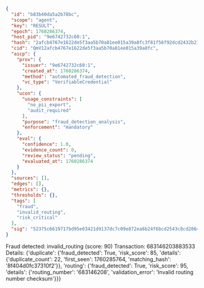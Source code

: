 ```json
{
  "id": "b83b40da5a2b78bc",
  "scope": "agent",
  "key": "RESULT",
  "epoch": 1760286374,
  "host_pid": "9e6742732c60:1",
  "hash": "2afcb4767e1622de5f3aa5b70a81ee015a39a8fc3f81f56f92dcd2432b21f959",
  "cid": "QmV12afcb4767e1622de5f3aa5b70a81ee015a39a8fc",
  "aicp": {
    "prov": {
      "issuer": "9e6742732c60:1",
      "created_at": 1760286374,
      "method": "automated_fraud_detection",
      "vc_type": "VerifiableCredential"
    },
    "ucon": {
      "usage_constraints": [
        "no_pii_export",
        "audit_required"
      ],
      "purpose": "fraud_detection_analysis",
      "enforcement": "mandatory"
    },
    "eval": {
      "confidence": 1.0,
      "evidence_count": 0,
      "review_status": "pending",
      "evaluated_at": 1760286374
    }
  },
  "sources": [],
  "edges": [],
  "metrics": {},
  "thresholds": {},
  "tags": [
    "fraud",
    "invalid_routing",
    "risk_critical"
  ],
  "sig": "52375c6619717bd95e03421d9137dc7c09e872ea6b24f6bcd2543c8cd286436d"
}
```

Fraud detected: invalid_routing (score: 90)
Transaction: 683146203883533
Details: {'duplicate': {'fraud_detected': True, 'risk_score': 85, 'details': {'duplicate_count': 22, 'first_seen': 1760285764, 'matching_hash': '8f404d0fc37310f2'}}, 'routing': {'fraud_detected': True, 'risk_score': 95, 'details': {'routing_number': '683146208', 'validation_error': 'Invalid routing number checksum'}}}